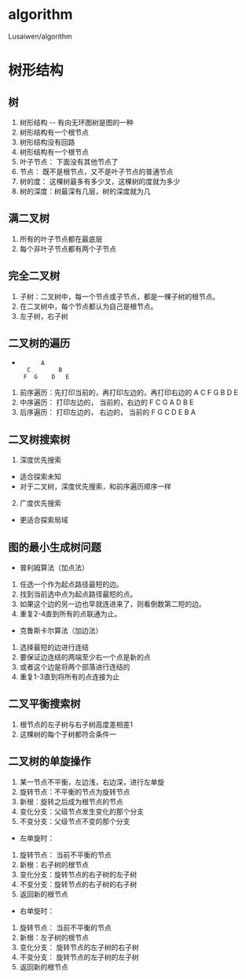# algorithm
Lusaiwen/algorithm

# 树形结构
## 树
1. 树形结构 -- 有向无环图树是图的一种
2. 树形结构有一个根节点
3. 树形结构没有回路
4. 树形结构有一个根节点
5. 叶子节点： 下面没有其他节点了
6. 节点： 既不是根节点，又不是叶子节点的普通节点
7. 树的度： 这棵树最多有多少叉，这棵树的度就为多少
8. 树的深度：树最深有几层，树的深度就为几

## 满二叉树
1. 所有的叶子节点都在最底层
2. 每个非叶子节点都有两个子节点

## 完全二叉树
1. 子树：二叉树中，每一个节点或子节点，都是一棵子树的根节点。
2. 在二叉树中，每个节点都认为自己是根节点。
3. 左子树，右子树

## 二叉树的遍历
-           A
        C        B
       F  G    D   E
1. 前序遍历：先打印当前的，再打印左边的，再打印右边的
    A C F G B D E 
2. 中序遍历： 打印左边的， 当前的，右边的
    F C G A D B E
3. 后序遍历： 打印左边的， 右边的， 当前的
    F G C D E B A

## 二叉树搜索树
1. 深度优先搜索
  - 适合探索未知
  - 对于二叉树，深度优先搜索，和前序遍历顺序一样
  
2. 广度优先搜索
  - 更适合探索局域 


## 图的最小生成树问题
- 普利姆算法（加点法）
1. 任选一个作为起点路径最短的边。
2. 找到当前选中点为起点路径最短的点。
3. 如果这个边的另一边也早就连进来了，则看倒数第二短的边。
4. 重复2-4直到所有的点联通为止。

- 克鲁斯卡尔算法（加边法）
1. 选择最短的边进行连结 
2. 要保证边连结的两端至少右一个点是新的点
3. 或者这个边是将两个部落进行连结的
4. 重复1-3直到将所有的点连接为止

## 二叉平衡搜索树
1. 根节点的左子树与右子树高度差相差1
2. 这棵树的每个子树都符合条件一

## 二叉树的单旋操作
1. 某一节点不平衡，左边浅，右边深，进行左单旋
2. 旋转节点：不平衡的节点为旋转节点
3. 新根：旋转之后成为根节点的节点
4. 变化分支：父级节点发生变化的那个分支
5. 不变分支：父级节点不变的那个分支

- 左单旋时：
1. 旋转节点： 当前不平衡的节点
2. 新根：右子树的根节点
3. 变化分支：旋转节点的右子树的左子树
4. 不变分支：旋转节点的右子树的右子树
5. 返回新的根节点

- 右单旋时：
1. 旋转节点： 当前不平衡的节点
2. 新根：左子树的根节点
3. 变化分支： 旋转节点的左子树的右子树
4. 不变分支： 旋转节点的左子树的左子树
5. 返回新的根节点









